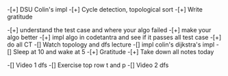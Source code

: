 ## 

-[+] DSU Colin's impl
-[+] Cycle detection, topological sort
-[+] Write gratitude


-[+] understand the test case and where your algo failed
-[+] make your algo better
-[+] impl algo in codetantra and see if it passes all test case
-[+] do all CT 
-[] Watch topology and dfs lecture
-[] impl colin's dijkstra's impl
-[] Sleep at 10 and wake at 5
-[+] Gratitude
-[+] Take down all notes today


-[] Video 1 dfs
-[] Exercise top row t and p
-[] Video 2 dfs